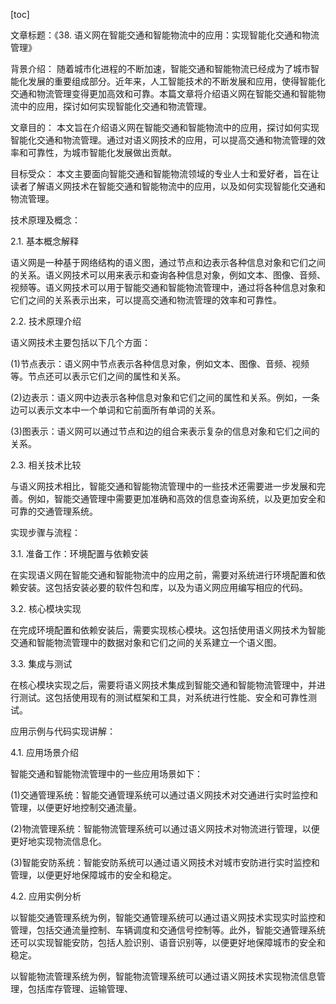 
[toc]                    
                
                
文章标题：《38. 语义网在智能交通和智能物流中的应用：实现智能化交通和物流管理》

背景介绍：
随着城市化进程的不断加速，智能交通和智能物流已经成为了城市智能化发展的重要组成部分。近年来，人工智能技术的不断发展和应用，使得智能化交通和物流管理变得更加高效和可靠。本篇文章将介绍语义网在智能交通和智能物流中的应用，探讨如何实现智能化交通和物流管理。

文章目的：
本文旨在介绍语义网在智能交通和智能物流中的应用，探讨如何实现智能化交通和物流管理。通过对语义网技术的应用，可以提高交通和物流管理的效率和可靠性，为城市智能化发展做出贡献。

目标受众：
本文主要面向智能交通和智能物流领域的专业人士和爱好者，旨在让读者了解语义网技术在智能交通和智能物流中的应用，以及如何实现智能化交通和物流管理。

技术原理及概念：

2.1. 基本概念解释

语义网是一种基于网络结构的语义图，通过节点和边表示各种信息对象和它们之间的关系。语义网技术可以用来表示和查询各种信息对象，例如文本、图像、音频、视频等。语义网技术可以用于智能交通和智能物流管理中，通过将各种信息对象和它们之间的关系表示出来，可以提高交通和物流管理的效率和可靠性。

2.2. 技术原理介绍

语义网技术主要包括以下几个方面：

(1)节点表示：语义网中节点表示各种信息对象，例如文本、图像、音频、视频等。节点还可以表示它们之间的属性和关系。

(2)边表示：语义网中边表示各种信息对象和它们之间的属性和关系。例如，一条边可以表示文本中一个单词和它前面所有单词的关系。

(3)图表示：语义网可以通过节点和边的组合来表示复杂的信息对象和它们之间的关系。

2.3. 相关技术比较

与语义网技术相比，智能交通和智能物流管理中的一些技术还需要进一步发展和完善。例如，智能交通管理中需要更加准确和高效的信息查询系统，以及更加安全和可靠的交通管理系统。

实现步骤与流程：

3.1. 准备工作：环境配置与依赖安装

在实现语义网在智能交通和智能物流中的应用之前，需要对系统进行环境配置和依赖安装。这包括安装必要的软件包和库，以及为语义网应用编写相应的代码。

3.2. 核心模块实现

在完成环境配置和依赖安装后，需要实现核心模块。这包括使用语义网技术为智能交通和智能物流管理中的数据对象和它们之间的关系建立一个语义图。

3.3. 集成与测试

在核心模块实现之后，需要将语义网技术集成到智能交通和智能物流管理中，并进行测试。这包括使用现有的测试框架和工具，对系统进行性能、安全和可靠性测试。

应用示例与代码实现讲解：

4.1. 应用场景介绍

智能交通和智能物流管理中的一些应用场景如下：

(1)交通管理系统：智能交通管理系统可以通过语义网技术对交通进行实时监控和管理，以便更好地控制交通流量。

(2)物流管理系统：智能物流管理系统可以通过语义网技术对物流进行管理，以便更好地实现物流信息化。

(3)智能安防系统：智能安防系统可以通过语义网技术对城市安防进行实时监控和管理，以便更好地保障城市的安全和稳定。

4.2. 应用实例分析

以智能交通管理系统为例，智能交通管理系统可以通过语义网技术实现实时监控和管理，包括交通流量控制、车辆调度和交通信号控制等。此外，智能交通管理系统还可以实现智能安防，包括人脸识别、语音识别等，以便更好地保障城市的安全和稳定。

以智能物流管理系统为例，智能物流管理系统可以通过语义网技术实现物流信息管理，包括库存管理、运输管理、

